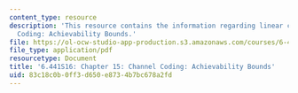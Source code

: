 ```yaml
---
content_type: resource
description: 'This resource contains the information regarding linear codes. Channel
  Coding: Achievability Bounds.'
file: https://ol-ocw-studio-app-production.s3.amazonaws.com/courses/6-441-information-theory-spring-2016/83c18c0b0ff3d650e8734b7bc678a2fd_MIT6_441S16_chapter_15.pdf
file_type: application/pdf
resourcetype: Document
title: '6.441S16: Chapter 15: Channel Coding: Achievability Bounds'
uid: 83c18c0b-0ff3-d650-e873-4b7bc678a2fd
---
```

